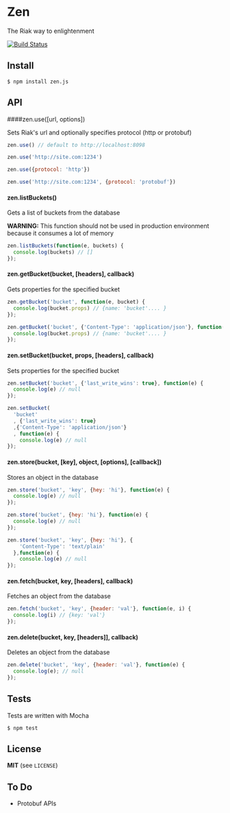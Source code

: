 Zen
===

The Riak way to enlightenment

[![Build Status](https://secure.travis-ci.org/yawnt/Zen.png?branch=master)](http://travis-ci.org/yawnt/Zen)

## Install

```
$ npm install zen.js
```

## API

####zen.use([url, options])

Sets Riak's url and optionally specifies protocol (http or protobuf)

```javascript
zen.use() // default to http://localhost:8098

zen.use('http://site.com:1234')

zen.use({protocol: 'http'}) 

zen.use('http://site.com:1234', {protocol: 'protobuf'})
```

#### zen.listBuckets()

Gets a list of buckets from the database

__WARNING:__ This function should not be used in production environment because it consumes a lot of memory

```javascript
zen.listBuckets(function(e, buckets) {
  console.log(buckets) // []
});
```

#### zen.getBucket(bucket, [headers], callback)

Gets properties for the specified bucket

```javascript
zen.getBucket('bucket', function(e, bucket) {
  console.log(bucket.props) // {name: 'bucket'.... }
});

zen.getBucket('bucket', {'Content-Type': 'application/json'}, function(err, bucket) {
  console.log(bucket.props) // {name: 'bucket'.... }
});
```

#### zen.setBucket(bucket, props, [headers], callback)

Sets properties for the specified bucket

```javascript
zen.setBucket('bucket', {'last_write_wins': true}, function(e) {
  console.log(e) // null
});

zen.setBucket(
  'bucket'
  , {'last_write_wins': true}
  ,{'Content-Type': 'application/json'}
  , function(e) {
    console.log(e) // null
});
```

#### zen.store(bucket, [key], object, [options], [callback])

Stores an object in the database

```javascript
zen.store('bucket', 'key', {hey: 'hi'}, function(e) {
  console.log(e) // null
});

zen.store('bucket', {hey: 'hi'}, function(e) {
  console.log(e) // null
});

zen.store('bucket', 'key', {hey: 'hi'}, {
    'Content-Type': 'text/plain'
  },function(e) {
    console.log(e) // null
});
```
#### zen.fetch(bucket, key, [headers], callback)

Fetches an object from the database

```javascript
zen.fetch('bucket', 'key', {header: 'val'}, function(e, i) {
  console.log(i) // {key: 'val'}
});
```

#### zen.delete(bucket, key, [headers]], callback)

Deletes an object from the database

```javascript
zen.delete('bucket', 'key', {header: 'val'}, function(e) {
  console.log(e); // null
});
```

## Tests

Tests are written with Mocha

```
$ npm test
```

## License

__MIT__ (see ```LICENSE```)

## To Do

- Protobuf APIs

